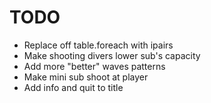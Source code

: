 
# TODO
- Replace off table.foreach with ipairs 
- Make shooting divers lower sub's capacity 
- Add more "better" waves patterns 
- Make mini sub shoot at player
- Add info and quit to title